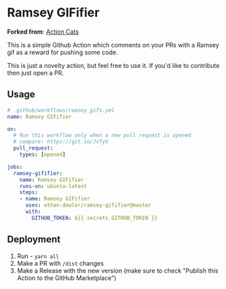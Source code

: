 # Ramsey GIFifier

**Forked from**: [Action Cats](https://github.com/ruairidhwm/action-cats)

This is a simple Github Action which comments on your PRs with a Ramsey gif as a reward for pushing some code.

This is just a novelty action, but feel free to use it. If you'd like to contribute then just open a PR.

## Usage

```yaml
# .github/workflows/ramsey_gifs.yml
name: Ramsey GIFifier

on:
  # Run this workflow only when a new pull request is opened
  # compare: https://git.io/JvTyV
  pull_request:
    types: [opened]

jobs:
  ramsey-gififier:
    name: Ramsey GIFifier
    runs-on: ubuntu-latest
    steps:
    - name: Ramsey GIFifier
      uses: ethan-dowler/ramsey-gififier@master
      with:
        GITHUB_TOKEN: ${{ secrets.GITHUB_TOKEN }}
```

## Deployment

1. Run - `yarn all`
1. Make a PR with `/dist` changes
1. Make a Release with the new version (make sure to check "Publish this Action to the GitHub Marketplace")
